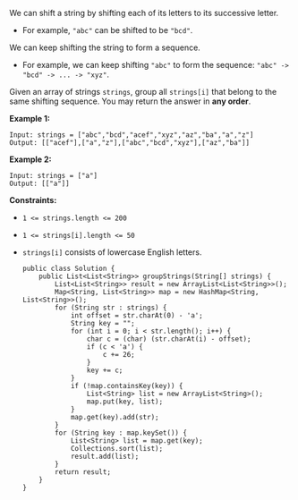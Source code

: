 We can shift a string by shifting each of its letters to its successive letter.

- For example, `"abc"` can be shifted to be `"bcd"`.

We can keep shifting the string to form a sequence.

- For example, we can keep shifting `"abc"` to form the sequence: `"abc" -> "bcd" -> ... -> "xyz"`.

Given an array of strings `strings`, group all `strings[i]` that belong to the same shifting sequence. You may return the answer in **any order**.

 

**Example 1:**

```
Input: strings = ["abc","bcd","acef","xyz","az","ba","a","z"]
Output: [["acef"],["a","z"],["abc","bcd","xyz"],["az","ba"]]
```

**Example 2:**

```
Input: strings = ["a"]
Output: [["a"]]
```

 

**Constraints:**

- `1 <= strings.length <= 200`

- `1 <= strings[i].length <= 50`

- `strings[i]` consists of lowercase English letters.

  ```
  public class Solution {
      public List<List<String>> groupStrings(String[] strings) {
          List<List<String>> result = new ArrayList<List<String>>();
          Map<String, List<String>> map = new HashMap<String, List<String>>();
          for (String str : strings) {
              int offset = str.charAt(0) - 'a';
              String key = "";
              for (int i = 0; i < str.length(); i++) {
                  char c = (char) (str.charAt(i) - offset);
                  if (c < 'a') {
                      c += 26;
                  }
                  key += c;
              }
              if (!map.containsKey(key)) {
                  List<String> list = new ArrayList<String>();
                  map.put(key, list);
              }
              map.get(key).add(str);
          }
          for (String key : map.keySet()) {
              List<String> list = map.get(key);
              Collections.sort(list);
              result.add(list);
          }
          return result;
      }
  }
  ```

  
